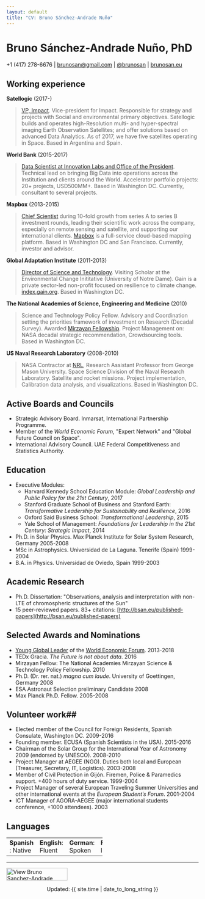```yaml
---
layout: default
title: "CV: Bruno Sánchez-Andrade Nuño"
---
```


# Bruno Sánchez-Andrade Nuño, PhD #
+1 (417) 278-6676 | <brunosan@gmail.com> | [@brunosan](http://twitter.com/brunosan) | [brunosan.eu](http://brunosan.eu)  

## Working experience ##

**Satellogic** (2017-)
 >[VP, Impact](http://www.satellogic.com). Vice-president for Impact. Responsible for strategy and projects with Social and environmental primary objectives. Satellogic builds and operates high-Resolution multi- and hyper-spectral imaging Earth Observation Satellites; and offer solutions based on advanced Data Analytics. As of 2017, we have five satellites operating in Space. Based in Argentina and Spain.

**World Bank** (2015-2017)
 >[Data Scientist at Innovation Labs and Office of the President](http://blogs.worldbank.org/voices/big-data-davos-year-later-delivering-innovation-value). Technical lead on bringing Big Data into operations across the Institution and clients around the World. Accelerator portfolio projects: 20+ projects, USD500MM+. Based in Washington DC. Currently, consultant to several projects.

**Mapbox** (2013-2015)
 >[Chief Scientist](https://blog.mapbox.com/bruno-s-225-nchez-andrade-nu-241-o-joins-mapbox-as-chief-scientist-b3729d019801) during 10-fold growth from series A to series B investment rounds, leading their scientific work across the company, especially on remote sensing and satellite, and supporting our international clients. [Mapbox](http://mapbox.com) is a full-service cloud-based mapping platform.  Based in Washington DC and San Francisco. Currently, investor and advisor.

**Global Adaptation Institute** (2011-2013)
 >[Director of Science and Technology](http://index.gain.org). Visiting Scholar at the Environmental Change Inititative (University of Notre Dame). Gain is a private sector-led non-profit focused on resilience to climate change. [index.gain.org](http://index.gain.org).  Based in Washington DC.

**The National Academies of Science, Engineering and Medicine** (2010)
> Science and Technology Policy Fellow. Advisory and Coordination setting the priorities framework of investment on Research (Decadal Survey). Awarded [Mirzayan Fellowship](http://sites.nationalacademies.org/PGA/policyfellows/index.htm). Project Management on: NASA decadal strategic recommendation, Crowdsourcing tools.  Based in Washington DC.

**US Naval Research Laboratory** (2008-2010)
> NASA Contractor at [NRL](http://www.nrl.navy.mil/), Research Assistant Professor from George Mason University. Space Science Division of the Naval Research Laboratory. Satellite and rocket missions. Project implementation, Calibration data analysis, and visualizations.  Based in Washington DC.

## Active Boards and Councils ##

* Strategic Advisory Board. Inmarsat, International Partnership Programme.
* Member of the *World Economic Forum*, "Expert Network" and "Global Future Council on Space".
* International Advisory Council. UAE Federal Competitiveness and Statistics Authority.


## Education ##

* Executive Modules:
  * Harvard Kennedy School Education Module: *Global Leadership and Public Policy for the 21st Century*, 2017
  * Stanford Graduate School of Business and Stanford Earth: *Transformative Leadership for Sustainability and Resilience*, 2016
  * Oxford Said Business School: *Transformational Leadership*, 2015
  * Yale School of Management: *Foundations for Leadership in the 21st Century: Strategic Impact*, 2014
* Ph.D. in Solar Physics. Max Planck Institute for Solar System Research, Germany  2005-2008
* MSc in Astrophysics. Universidad de La Laguna. Tenerife (Spain) 1999-2004
* B.A. in Physics. Universidad de Oviedo, Spain 1999-2003

## Academic Research

* Ph.D. Dissertation: "Observations, analysis and interpretation with non-LTE of chromospheric structures of the Sun"
* 15 peer-reviewed papers. 83+ citations: [http://bsan.eu/published-papers](http://bsan.eu/published-papers)


## Selected Awards and Nominations ##
* [Young Global Leader](http://www.weforum.org/community/forum-young-global-leaders) of the [World Economic Forum](http://www.weforum.org). 2013-2018
* TEDx Gracia. *The Future is not about data*. 2016
* Mirzayan Fellow: The National Academies Mirzayan Science & Technology Policy Fellowship. 2010
* Ph.D. (Dr. rer. nat.) *magna cum laude*. University of Goettingen, Germany 2008
* ESA Astronaut Selection preliminary Candidate 2008
* Max Planck Ph.D. Fellow. 2005-2008

## Volunteer work##
* Elected member of the Council for Foreign Residents, Spanish Consulate, Washington DC. 2009-2016
* Founding member. ECUSA (Spanish Scientists in the USA). 2015-2016
* Chairman of the Solar Group for the International Year of Astronomy 2009 (endorsed by UNESCO). 2008-2010
* Project Manager at AEGEE (NGO). Duties both local and European (Treasurer, Secretary, IT, Logistics). 2003-2008
* Member of Civil Protection in Gijón. Firemen, Police & Paramedics support. +400 hours of duty service. 1999-2004     
* Project Manager of several European Traveling Summer Universities and other international events at the *European Student´s Forum*. 2001-2004
* ICT Manager of AGORA-AEGEE (major international students conference, +1000 attendees). 2003     

## Languages ##
<table style="align:left; width:50%;"><tr>
    <td><strong>Spanish </strong>: Native
    </td><td>    <strong>English</strong>: Fluent
    </td><td>    <strong>German</strong>: Spoken
    </td><td>    <strong>French</strong>: Intermediate. </td>
</tr></table>


<hr>
<p>
<a href="https://www.linkedin.com/pub/bruno-sanchez-andrade-nu%C3%B1o/6/a8b/180" target="_blank">
<img src="https://static.licdn.com/scds/common/u/img/webpromo/btn_viewmy_160x33.png" alt="View Bruno Sanchez-Andrade Nuño's profile on LinkedIn" border="0" width="160" height="33"></a></p>

<footer>
<div align="center">
Updated: {{ site.time | date_to_long_string }}
</div>
</footer>
